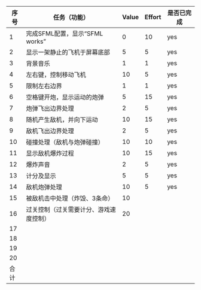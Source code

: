    序号  | 任务（功能）                    |  Value    | Effort    | 是否已完成  
-----|-------------------------------|-----------|-----------|------------|
1    | 完成SFML配置，显示“SFML works”  | 0         |      10     |     yes       |
2    | 显示一架静止的飞机于屏幕底部       | 5         |       5    |        yes   |
3    | 背景音乐                       | 1         |      1     |        yes    |
4    | 左右键，控制移动飞机             | 10        |      5     |     yes       |
5    | 限制左右边界                    | 1         |       1    |       yes     |
6    | 空格键开炮，显示运动的炮弹        | 5         |     15      |        yes    |
7    | 炮弹飞出边界处理                | 2          |      5     |       yes    |
8    | 随机产生敌机，并向下运动          | 10        |      15     |    yes       |
9    | 敌机飞出边界处理                | 2         |       5    |      yes      |
10   | 碰撞处理（敌机与炮弹碰撞）        | 10         |     10      |   yes        |
11   | 显示敌机爆炸过程                | 10         |      15     |     yes       |
12   | 爆炸声音                       | 2         |      5     |      yes      |
13   | 计分及显示                     | 5         |      5     |     yes       |
14   | 敌机炮弹处理                   | 10         |      5     |      yes      |
15   | 被敌机击中处理（炸毁、3条命）     | 10          |           |           |
16   | 过关控制（过关需要计分、游戏速度控制）| 20        |           |           |
17   |                               |            |           |           |
18   |                               |            |           |           |
19   |                               |            |           |           |
20   |                               |            |           |           |
合计   |                              |            |           |           |


